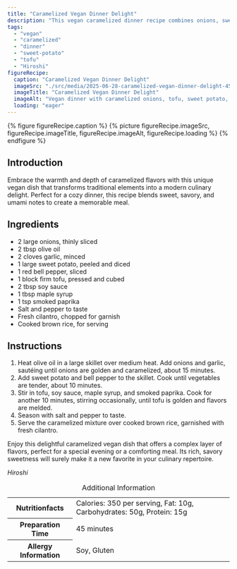 ```yaml
---
title: "Caramelized Vegan Dinner Delight"
description: "This vegan caramelized dinner recipe combines onions, sweet potato, and tofu in a savory and sweet blend, perfect for a cozy meal."
tags:
  - "vegan"
  - "caramelized"
  - "dinner"
  - "sweet-potato"
  - "tofu"
  - "Hiroshi"
figureRecipe: 
  caption: "Caramelized Vegan Dinner Delight"
  imageSrc: "./src/media/2025-06-28-caramelized-vegan-dinner-delight-4515.png"
  imageTitle: "Caramelized Vegan Dinner Delight"
  imageAlt: "Vegan dinner with caramelized onions, tofu, sweet potato, red bell pepper, brown rice, and cilantro in warm lighting."
  loading: "eager"
---
```


{% figure figureRecipe.caption %}
{% picture figureRecipe.imageSrc, figureRecipe.imageTitle, figureRecipe.imageAlt, figureRecipe.loading %}
{% endfigure %}

## Introduction

Embrace the warmth and depth of caramelized flavors with this unique vegan dish that transforms traditional elements into a modern culinary delight. Perfect for a cozy dinner, this recipe blends sweet, savory, and umami notes to create a memorable meal.

## Ingredients

- 2 large onions, thinly sliced
- 2 tbsp olive oil
- 2 cloves garlic, minced
- 1 large sweet potato, peeled and diced
- 1 red bell pepper, sliced
- 1 block firm tofu, pressed and cubed
- 2 tbsp soy sauce
- 1 tbsp maple syrup
- 1 tsp smoked paprika
- Salt and pepper to taste
- Fresh cilantro, chopped for garnish
- Cooked brown rice, for serving

## Instructions

1. Heat olive oil in a large skillet over medium heat. Add onions and garlic, sautéing until onions are golden and caramelized, about 15 minutes.
2. Add sweet potato and bell pepper to the skillet. Cook until vegetables are tender, about 10 minutes.
3. Stir in tofu, soy sauce, maple syrup, and smoked paprika. Cook for another 10 minutes, stirring occasionally, until tofu is golden and flavors are melded.
4. Season with salt and pepper to taste.
5. Serve the caramelized mixture over cooked brown rice, garnished with fresh cilantro.

Enjoy this delightful caramelized vegan dish that offers a complex layer of flavors, perfect for a special evening or a comforting meal. Its rich, savory sweetness will surely make it a new favorite in your culinary repertoire.

*Hiroshi*

<table><caption class='sr-only'>Additional Information</caption><tr><th>Nutritionfacts</th><td>Calories: 350 per serving, Fat: 10g, Carbohydrates: 50g, Protein: 15g&nbsp;</td></tr><tr><th>Preparation Time</th><td>45 minutes&nbsp;</td></tr><tr><th>Allergy Information</th><td>Soy, Gluten&nbsp;</td></tr></table>

